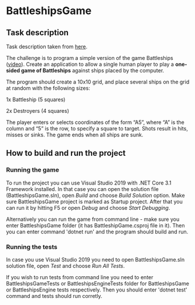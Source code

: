 # BattleshipsGame

## Task description

Task description taken from <a href = "https://medium.com/guestline-labs/hints-for-our-interview-process-and-code-test-ae647325f400">here</a>.

The challenge is to program a simple version of the game Battleships (<a href = "https://www.youtube.com/watch?v=q0qpQ8doUp8">video</a>). 
Create an application to allow a single human player to play a <b>one-sided game of Battleships</b> against ships placed by the computer.

The program should create a 10x10 grid, and place several ships on the grid at random with the following sizes:

1x Battleship (5 squares)

2x Destroyers (4 squares)

The player enters or selects coordinates of the form “A5”, where “A” is the column and “5” is the row, to specify a square to target. 
Shots result in hits, misses or sinks. The game ends when all ships are sunk.

## How to build and run the project

### Running the game

To run the project you can use Visual Studio 2019 with .NET Core 3.1 Framework installed.
In that case you can open the solution file (BattleshipsGame.sln), open <i>Build</i> and choose <i>Build Solution</i> option.
Make sure BattleshipsGame project is marked as Startup project.
After that you can run it by hitting F5 or open <i>Debug</i> and choose <i>Start Debugging</i>.

Alternatively you can run the game from command line - make sure you enter BattleshipsGame folder (it has BattleshipGame.csproj file in it).
Then you can enter command 'dotnet run' and the program should build and run.

### Running the tests

In case you use Visual Studio 2019 you need to open BattleshipsGame.sln solution file, open <i>Test</i> and choose <i>Run All Tests</i>.

If you wish to run tests from command line you need to enter BattleshipsGameTests or BattleshipsEngineTests folder for
BattleshipsGame or BattleshipsEngine tests respectively. Then you should enter 'dotnet test' command and tests should run corretly.